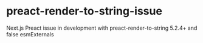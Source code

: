 # preact-render-to-string-issue
Next.js Preact issue in development with preact-render-to-string 5.2.4+ and false esmExternals
